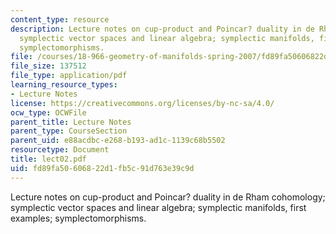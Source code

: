 ```yaml
---
content_type: resource
description: Lecture notes on cup-product and Poincar? duality in de Rham cohomology;
  symplectic vector spaces and linear algebra; symplectic manifolds, first examples;
  symplectomorphisms.
file: /courses/18-966-geometry-of-manifolds-spring-2007/fd89fa50606822d1fb5c91d763e39c9d_lect02.pdf
file_size: 137512
file_type: application/pdf
learning_resource_types:
- Lecture Notes
license: https://creativecommons.org/licenses/by-nc-sa/4.0/
ocw_type: OCWFile
parent_title: Lecture Notes
parent_type: CourseSection
parent_uid: e88acdbc-e268-b193-ad1c-1139c68b5502
resourcetype: Document
title: lect02.pdf
uid: fd89fa50-6068-22d1-fb5c-91d763e39c9d
---
```

Lecture notes on cup-product and Poincar? duality in de Rham cohomology; symplectic vector spaces and linear algebra; symplectic manifolds, first examples; symplectomorphisms.